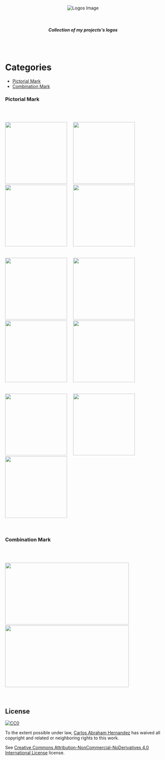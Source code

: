 <div align="center">
  <br>
  <br>
  <br>
  <br>
  <img src="https://cdn.abranhe.com/projects/logos/logos.png" alt= "Logos Image">
  <br>
  <br>
  <br>
  <h5>Collection of my projects's logos</h5>
  <br>
  <br>
</div>
 
#  Categories 

- [Pictorial Mark](#pictorial-mark)
- [Combination Mark](#combination-mark)

### Pictorial Mark

<br>
<br>

[<img src="https://cdn.abranhe.com/projects/topdf/topdf.svg" width="200px" height="200px">][topdf]&nbsp;&nbsp;&nbsp;&nbsp;
[<img src="https://cdn.abranhe.com/projects/lupe/logo.svg" width="200px" height="200px">][lupe]&nbsp;&nbsp;&nbsp;&nbsp;
[<img src="https://cdn.abranhe.com/projects/s-to-o/logo.svg" width="200px" height="200px">][s-to-o]&nbsp;&nbsp;&nbsp;&nbsp;
[<img src="https://cdn.abranhe.com/projects/init-editorconfig/logo.png" width="200px" height="200px">][init-editorconfig]&nbsp;&nbsp;&nbsp;&nbsp;
<br><br><br>
[<img src="https://cdn.abranhe.com/projects/consecutively-unique/logo.svg" width="200px" height="200px">][consecutively-unique]&nbsp;&nbsp;&nbsp;&nbsp;
[<img src="https://cdn.abranhe.com/projects/arg/logo.svg" width="200px" height="200px">][arg]&nbsp;&nbsp;&nbsp;&nbsp;
[<img src="https://cdn.abranhe.com/projects/gong/gong.svg" width="200px" height="200px">][gong]&nbsp;&nbsp;&nbsp;&nbsp;
[<img src="https://cdn.abranhe.com/projects/github-npm/logo.svg" width="200px" height="200px">][github-npm]&nbsp;&nbsp;&nbsp;&nbsp;
<br><br><br>
[<img src="https://cdn.abranhe.com/projects/bigdecimal/logo.svg" width="200px" height="200px">][bigdecimal]&nbsp;&nbsp;&nbsp;&nbsp;
[<img src="https://cdn.abranhe.com/projects/algorithms/logo.svg" width="200px" height="200px">][algorithms]&nbsp;&nbsp;&nbsp;&nbsp;
[<img src="https://cdn.abranhe.com/projects/tryhtml/tryhtml.svg" width="200px" height="200px">][algorithms]&nbsp;&nbsp;&nbsp;&nbsp;
<br><br><br>


### Combination Mark

<br>
<br>

[<img src="https://cdn.abranhe.com/projects/openup/logo.png" width="400px" height="200px">][openup]&nbsp;&nbsp;&nbsp;&nbsp;
[<img src="https://cdn.abranhe.com/projects/username/logo.svg" width="400px" height="200px">][username]&nbsp;&nbsp;&nbsp;&nbsp;
<br><br><br>

<!-- Apps links -->
[topdf]: https://github.com/abranhe/topdf
[username]: https://github.com/abranhe/username
[gong]: https://github.com/abranhe/gong
[openup]: https://github.com/abranhe/openup
[lupe]: https://github.com/abranhe/lupe
[init-editorconfig]: https://github.com/abranhe/init-editorconfig
[consecutively-unique]: https://github.com/abranhe/consecutively-unique
[arg]: https://github.com/abranhe/arg
[bigdecimal]: https://github.com/abranhe/bigdecimal
[s-to-o]: https://github.com/abranhe/s-to-o
[github-npm]: https://github.com/abranhe/github-npm
[algorithms]: https://github.com/abranhe/algorithms
[tryhtml]: https://tryht.ml/instagram

## License

[![CC0](https://i.creativecommons.org/l/by-nc-nd/4.0/88x31.png)](http://creativecommons.org/licenses/by-nc-nd/4.0/)

To the extent possible under law, [Carlos Abraham Hernandez](https://abranhe.com) has waived all copyright and related or neighboring rights to this work.

See [Creative Commons Attribution-NonCommercial-NoDerivatives 4.0 International License](https://github.com/abranhe/logos/blob/master/license) license.
